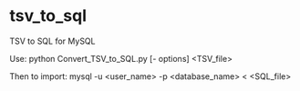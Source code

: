 # tsv_to_sql
TSV to SQL for MySQL

Use:
python Convert_TSV_to_SQL.py [- options] <TSV_file>

Then to import:
mysql -u <user_name> -p <database_name> < <SQL_file>
